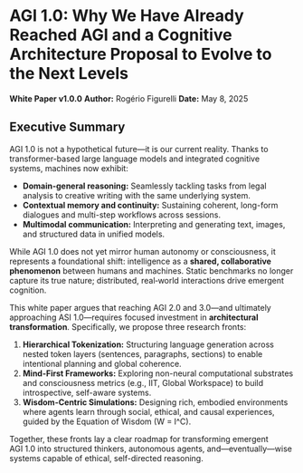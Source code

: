 # AGI 1.0: Why We Have Already Reached AGI and a Cognitive Architecture Proposal to Evolve to the Next Levels

**White Paper v1.0.0**
**Author:** Rogério Figurelli
**Date:** May 8, 2025

## Executive Summary

AGI 1.0 is not a hypothetical future—it is our current reality. Thanks to transformer-based large language models and integrated cognitive systems, machines now exhibit:

* **Domain-general reasoning:** Seamlessly tackling tasks from legal analysis to creative writing with the same underlying system.
* **Contextual memory and continuity:** Sustaining coherent, long-form dialogues and multi-step workflows across sessions.
* **Multimodal communication:** Interpreting and generating text, images, and structured data in unified models.

While AGI 1.0 does not yet mirror human autonomy or consciousness, it represents a foundational shift: intelligence as a **shared, collaborative phenomenon** between humans and machines. Static benchmarks no longer capture its true nature; distributed, real‑world interactions drive emergent cognition.

This white paper argues that reaching AGI 2.0 and 3.0—and ultimately approaching ASI 1.0—requires focused investment in **architectural transformation**. Specifically, we propose three research fronts:

1. **Hierarchical Tokenization:** Structuring language generation across nested token layers (sentences, paragraphs, sections) to enable intentional planning and global coherence.
2. **Mind-First Frameworks:** Exploring non-neural computational substrates and consciousness metrics (e.g., IIT, Global Workspace) to build introspective, self-aware systems.
3. **Wisdom-Centric Simulations:** Designing rich, embodied environments where agents learn through social, ethical, and causal experiences, guided by the Equation of Wisdom (W = I^C).

Together, these fronts lay a clear roadmap for transforming emergent AGI 1.0 into structured thinkers, autonomous agents, and—eventually—wise systems capable of ethical, self-directed reasoning.
